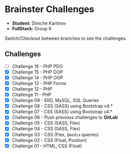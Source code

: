 # Brainster Challenges

- **Student:** Dimche Kartinov
- **FullStack:** Group 6

Switch/Checkout between branches to see the challenges.

## Challenges

- [ ] Challenge 16 - PHP PDO
- [x] Challenge 15 - PHP OOP
- [x] Challenge 14 - PHP OOP
- [x] Challenge 13 - PHP Forms
- [x] Challenge 12 - PHP
- [x] Challenge 11 - PHP
- [x] Challenge 09 - ERD, MySQL, SQL Queries
- [x] Challenge 08 - CSS (SASS) using Bootstrap v4.\*
- [x] Challenge 07 - CSS (SASS) using Bootstrap v4.\*
- [x] Challenge 06 - Push previous challenges to **GitLab**
- [x] Challenge 05 - CSS (SASS, Flex)
- [x] Challenge 04 - CSS (SASS, Flex)
- [x] Challenge 03 - CSS (Flex, `@media` queries)
- [x] Challenge 02 - CSS (Float, Position)
- [x] Challenge 01 - HTML, CSS (Float)
